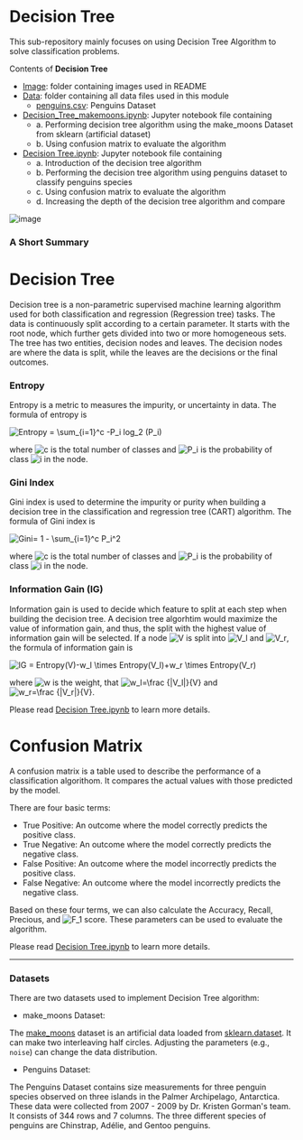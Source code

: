 # Decision Tree

This sub-repository mainly focuses on using Decision Tree Algorithm to solve classification problems.

Contents of **Decision Tree**

* [Image](https://github.com/cissyyang1014/DataScience_and_MachineLearning/tree/main/SupervisedLearning/Decision%20Tree/Image): folder containing images used in README
* [Data](https://github.com/cissyyang1014/DataScience_and_MachineLearning/tree/main/SupervisedLearning/Decision%20Tree/Data): folder containing all data files used in this module
  * [penguins.csv](https://github.com/cissyyang1014/DataScience_and_MachineLearning/blob/main/SupervisedLearning/Decision%20Tree/Data/penguins.csv): Penguins Dataset
* [Decision_Tree_makemoons.ipynb](https://github.com/cissyyang1014/DataScience_and_MachineLearning/blob/main/SupervisedLearning/Decision%20Tree/Decision_Tree_makemoons.ipynb): Jupyter notebook file containing
  * a. Performing decision tree algorithm using the make_moons Dataset from sklearn (artificial dataset)
  * b. Using confusion matrix to evaluate the algorithm
* [Decision Tree.ipynb](https://github.com/cissyyang1014/DataScience_and_MachineLearning/blob/main/SupervisedLearning/Decision%20Tree/Decision%20Tree.ipynb): Jupyter notebook file containing
  * a. Introduction of the decision tree algorithm
  * b. Performing the decision tree algorithm using penguins dataset to classify penguins species
  * c. Using confusion matrix to evaluate the algorithm
  * d. Increasing the depth of the decision tree algorithm and compare

![image](https://github.com/cissyyang1014/DataScience_and_MachineLearning/blob/main/SupervisedLearning/Decision%20Tree/Image/decision-tree-classification-algorithm.png)

### A Short Summary

# Decision Tree

Decision tree is a non-parametric supervised machine learning algorithm used for both classification and regression (Regression tree) tasks. The data is continuously split according to a certain parameter. It starts with the root node, which further gets divided into two or more homogeneous sets. The tree has two entities, decision nodes and leaves. The decision nodes are where the data is split, while the leaves are the decisions or the final outcomes.

### Entropy

Entropy is a metric to measures the impurity, or uncertainty in data. The formula of entropy is 

<img src="https://latex.codecogs.com/svg.image?Entropy&space;=&space;\sum_{i=1}^c&space;-P_i&space;log_2&space;(P_i)" title="Entropy = \sum_{i=1}^c -P_i log_2 (P_i)" />

where <img src="https://latex.codecogs.com/svg.image?c" title="c" /> is the total number of classes and <img src="https://latex.codecogs.com/svg.image?P_i" title="P_i" /> is the probability of class <img src="https://latex.codecogs.com/svg.image?i" title="i" /> in the node.

### Gini Index

Gini index is used to determine the impurity or purity when building a decision tree in the classification and regression tree (CART) algorithm. The formula of Gini index is

<img src="https://latex.codecogs.com/svg.image?Gini=&space;1&space;-&space;\sum_{i=1}^c&space;P_i^2" title="Gini= 1 - \sum_{i=1}^c P_i^2" />

where <img src="https://latex.codecogs.com/svg.image?c" title="c" /> is the total number of classes and <img src="https://latex.codecogs.com/svg.image?P_i" title="P_i" /> is the probability of class <img src="https://latex.codecogs.com/svg.image?i" title="i" /> in the node.

### Information Gain (IG)

Information gain is used to decide which feature to split at each step when building the decision tree. A decision tree algorhtim would maximize the value of information gain, and thus, the split with the highest value of information gain will be selected. If a node <img src="https://latex.codecogs.com/svg.image?V" title="V" /> is split into <img src="https://latex.codecogs.com/svg.image?V_l" title="V_l" /> and <img src="https://latex.codecogs.com/svg.image?V_r" title="V_r" />, the formula of information gain is

<img src="https://latex.codecogs.com/svg.image?IG&space;=&space;Entropy(V)-w_l&space;\times&space;Entropy(V_l)&plus;w_r&space;\times&space;Entropy(V_r)" title="IG = Entropy(V)-w_l \times Entropy(V_l)+w_r \times Entropy(V_r)" />

where <img src="https://latex.codecogs.com/svg.image?w" title="w" /> is the weight, that <img src="https://latex.codecogs.com/svg.image?w_l=\frac&space;{|V_l|}{V}" title="w_l=\frac {|V_l|}{V}" /> and <img src="https://latex.codecogs.com/svg.image?w_r=\frac&space;{|V_r|}{V}" title="w_r=\frac {|V_r|}{V}" />.

Please read [Decision Tree.ipynb](https://github.com/cissyyang1014/DataScience_and_MachineLearning/blob/main/SupervisedLearning/Decision%20Tree/Decision%20Tree.ipynb) to learn more details.

# Confusion Matrix

A confusion matrix is a table used to describe the performance of a classification algorithom. It compares the actual values with those predicted by the model. 

There are four basic terms:

* True Positive: An outcome where the model correctly predicts the positive class.
* True Negative: An outcome where the model correctly predicts the negative class.
* False Positive: An outcome where the model incorrectly predicts the positive class.
* False Negative: An outcome where the model incorrectly predicts the negative class.

Based on these four terms, we can also calculate the Accuracy, Recall, Precious, and <img src="https://latex.codecogs.com/svg.image?F_1" title="F_1" /> score. These parameters can be used to evaluate the algorithm.

Please read [Decision Tree.ipynb](https://github.com/cissyyang1014/DataScience_and_MachineLearning/blob/main/SupervisedLearning/Decision%20Tree/Decision%20Tree.ipynb) to learn more details.

---

### Datasets

There are two datasets used to implement Decision Tree algorithm:

* make_moons Dataset:

The [make_moons](https://scikit-learn.org/stable/modules/generated/sklearn.datasets.make_moons.html) dataset is an artificial data loaded from [sklearn.dataset](https://scikit-learn.org/stable/modules/classes.html?highlight=dataset#module-sklearn.datasets). It can make two interleaving half circles. Adjusting the parameters (e.g., `noise`) can change the data distribution.

* Penguins Dataset:

The Penguins Dataset contains size measurements for three penguin species observed on three islands in the Palmer Archipelago, Antarctica. These data were collected from 2007 - 2009 by Dr. Kristen Gorman's team. It consists of 344 rows and 7 columns. The three different species of penguins are Chinstrap, Adélie, and Gentoo penguins.
